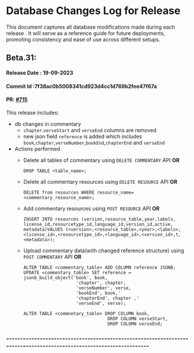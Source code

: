 # **Database Changes Log for Release**
This document captures all database modifications made during each release . It will serve as a reference guide for future deployments, promoting consistency and ease of use across different setups.


##  **Beta.31:**
#### **Release Date : 19-09-2023**
#### **Commit Id :7f38ac0b5008341cd923d4cc1d769b2fee47f67a**
#### **PR: [#715](https://github.com/Bridgeconn/vachan-api/pull/715/)**
This release includes:
- db changes in commentary
    - `chapter`.`verseStart` and `verseEnd` columns are removed
    - new json field `reference` is added which includes `book`,`chapter`,`verseNumber`,`bookEnd`,`chapterEnd` and `verseEnd`
- Actions performed
    - Delete all tables of commentary using `DELETE COMMENTARY` API **OR**
        ```
        DROP TABLE <table_name>;
        ```
    - Delete all commentary resources using `DELETE RESOURCE` API **OR**
        ```
        DELETE from resources WHERE resource_name=<commentary_resource_name>;
        ```
    - Add commentary resources using `POST RESOURCE` API **OR**
        ```
        INSERT INTO resources (version,resource_table,year,labels, license_id,resourcetype_id,language_id,version_id,active, metadata)VALUES (<version>,<resource_table>,<year>,<labels>,<license_id>,<resourcetype_id>,<language_id>,<version_id>,t, <metadata>);
        ```
    - Upload commentary data(with changed reference structure) using `POST COMMENTARY` API **OR**

        ```
        ALTER TABLE <commentary_table> ADD COLUMN reference JSONB;
        UPDATE <commentary_table> SET reference = jsonb_build_object('book', book,
                            'chapter', chapter,
                            'verseNumber', verse,
                            'bookEnd', book,'
                            'chapterEnd', chapter ,'
                            'verseEnd', verse);

        ALTER TABLE <commnetary_table> DROP COLUMN book,
                                        DROP COLUMN verseStart,
                                        DROP COLUMN verseEnd;                               
        ```


### **--------------------------------------------------------------------------------------------------------------------**


